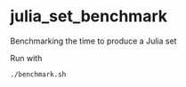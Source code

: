 # julia_set_benchmark
Benchmarking the time to produce a Julia set

Run with 
```bash
./benchmark.sh
```
